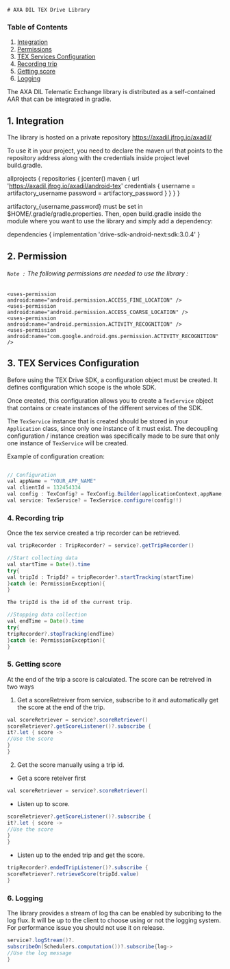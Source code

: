     # AXA DIL TEX Drive Library

### Table of Contents

1. [Integration](#integration)
2. [Permissions](#Permission)
3. [TEX Services Configuration](#configuration)
4. [Recording trip](#recording-trip)
5. [Getting score](getting-score)
6. [Logging](#logging)


The AXA DIL Telematic Exchange library is distributed as a self-contained AAR that can be integrated in gradle.

## 1. Integration

The library is hosted on a private repository https://axadil.jfrog.io/axadil/

To use it in your project, you need to declare the maven url that points to the repository address 
along with the credentials inside project level build.gradle.

allprojects {
repositories {
            jcenter()
            maven {
                url 'https://axadil.jfrog.io/axadil/android-tex'
                credentials {
                    username = artifactory_username
                    password = artifactory_password
                }
            }
        }
    }  


artifactory_{username,password} must be set in $HOME/.gradle/gradle.properties.
Then, open build.gradle inside the module where you want to use the library and simply add a dependency:

dependencies {
implementation 'drive-sdk-android-next:sdk:3.0.4'
}



## 2. Permission
###### `Note :`  The following permissions are needed to use the library :

    <uses-permission android:name="android.permission.ACCESS_FINE_LOCATION" />
    <uses-permission android:name="android.permission.ACCESS_COARSE_LOCATION" />
    <uses-permission android:name="android.permission.ACTIVITY_RECOGNITION" />
    <uses-permission android:name="com.google.android.gms.permission.ACTIVITY_RECOGNITION" />
## 3. TEX Services Configuration

Before using the TEX Drive SDK, a configuration object must be created. 
It defines configuration which scope is the whole SDK.

Once created, this configuration allows you to create a `TexService` object that contains or create instances of the different services of the SDK.

The `TexService` instance that is created should be stored in your `Application`
class, since only one instance of it must exist. 
The decoupling configuration / instance creation was specifically made to be sure that only one instance of `TexService` will be created.

Example of configuration creation:
```java

// Configuration
val appName = "YOUR_APP_NAME"
val clientId = 132454334
val config : TexConfig? = TexConfig.Builder(applicationContext,appName,clientId).enableTrackers().platformHost(Platform.PREPROD).build()
val service: TexService? = TexService.configure(config!!)
```

### 4. Recording trip
Once the tex service created a trip recorder can be retrieved.
```java
val tripRecorder : TripRecorder? = service?.getTripRecorder()

//Start collecting data
val startTime = Date().time
try{
val tripId : TripId? = tripRecorder?.startTracking(startTime)
}catch (e: PermissionException){
}

The tripId is the id of the current trip.

//Stopping data collection
val endTime = Date().time
try{
tripRecorder?.stopTracking(endTime)
}catch (e: PermissionException){
}
```


### 5. Getting score
At the end of the trip a score is calculated. The score can be retreived in two ways
1. Get a scoreRetreiver from service, subscribe to it and automatically get the score at the end of the trip.
```java
val scoreRetriever = service?.scoreRetriever()
scoreRetriever?.getScoreListener()?.subscribe {
it?.let { score ->
//Use the score
}
}
```
2. Get the score manually using a trip id.
* Get a score reteiver first 
```java
val scoreRetriever = service?.scoreRetriever()
```
* Listen up to score.
```java
scoreRetriever?.getScoreListener()?.subscribe {
it?.let { score ->
//Use the score
}
}
```
* Listen up to the ended trip and get the score.
```java
tripRecorder?.endedTripListener()?.subscribe {
scoreRetriever?.retrieveScore(tripId.value)
}
```
### 6. Logging
The library provides a stream of log tha can be enabled by subcribing to the log flux.
It will be up to the client to choose using or not the logging system. For performance issue you should not use it on release.
```java
service?.logStream()?.
subscribeOn(Schedulers.computation())?.subscribe{log->
//Use the log message
}
```
